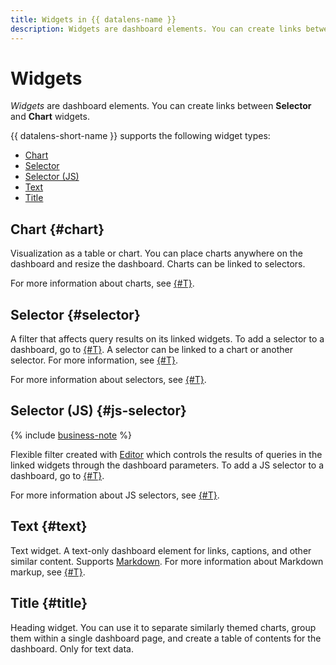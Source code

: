 ```yaml
---
title: Widgets in {{ datalens-name }}
description: Widgets are dashboard elements. You can create links between Selector and Chart widgets.
---
```


# Widgets

_Widgets_ are dashboard elements. You can create links between **Selector** and **Chart** widgets.

{{ datalens-short-name }} supports the following widget types:

* [Chart](#chart)
* [Selector](#selector)
* [Selector (JS)](#js-selector)
* [Text](#text)
* [Title](#title)

## Chart {#chart}

Visualization as a table or chart.
You can place charts anywhere on the dashboard and resize the dashboard.
Charts can be linked to selectors.

For more information about charts, see [{#T}](../concepts/chart/index.md).

## Selector {#selector}

A filter that affects query results on its linked widgets. To add a selector to a dashboard, go to [{#T}](../operations/dashboard/add-selector.md).
A selector can be linked to a chart or another selector. For more information, see [{#T}](./link.md).

For more information about selectors, see [{#T}](./selector.md).


## Selector (JS) {#js-selector}

{% include [business-note](../../_includes/datalens/datalens-functionality-available-business-note.md) %}

Flexible filter created with [Editor](../charts/editor/index.md) which controls the results of queries in the linked widgets through the dashboard parameters. To add a JS selector to a dashboard, go to [{#T}](../charts/editor/add-js-selector.md).

For more information about JS selectors, see [{#T}](../charts/editor/widgets/controls.md).


## Text {#text}

Text widget. A text-only dashboard element for links, captions, and other similar content. Supports [Markdown](https://ru.wikipedia.org/wiki/Markdown).
For more information about Markdown markup, see [{#T}](./markdown.md).

## Title {#title}

Heading widget. You can use it to separate similarly themed charts, group them within a single dashboard page, and create a table of contents for the dashboard. Only for text data.
